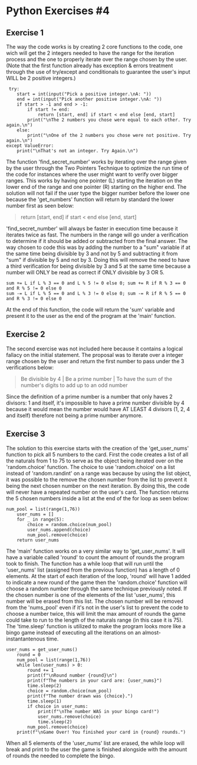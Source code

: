 # Python Exercises #4

## Exercise 1

The way the code works is by creating 2 core functions to the code, one wich will get the 2 integers needed to have the range for the iteration process and the one to properly iterate over the range chosen by the user. (Note that the first function already has exception & errors treatment through the use of try/except and conditionals to guarantee the user's input WILL be 2 positive integers.)

```
 try:
    start = int(input("Pick a positive integer.\nA: "))
    end = int(input("Pick another positive integer.\nA: "))
    if start > -1 and end > -1:
        if start != end:
            return [start, end] if start < end else [end, start]
        print("\nThe 2 numbers you chose were equal to each other. Try again.\n")
    else:
        print("\nOne of the 2 numbers you chose were not positive. Try again.\n")
except ValueError:
    print("\nThat's not an integer. Try Again.\n")
```

The function 'find_secret_number' works by iterating over the range given by the user through the Two Pointers Technique to optimize the run time of the code for instances where the user might want to verify over bigger ranges. This works by having one pointer (L) starting the iteration on the lower end of the range and one pointer (R) starting on the higher end. The solution will not fail if the user type the bigger number before the lower one because the 'get_numbers' function will return by standard the lower number first as seen below:

> return [start, end] if start < end else [end, start]

'find_secret_number' will always be faster in execution time because it iterates twice as fast. The numbers in the range will go under a verification to determine if it should be added or subtracted from the final answer. The way chosen to code this was by adding the number to a "sum" variable if at the same time being divisible by 3 and not by 5 and subtracting it from "sum" if divisible by 5 and not by 3. Doing this will remove the need to have a third verification for being divisible by 3 and 5 at the same time because a number will ONLY be read as correct if ONLY divisible by 3 OR 5.

```
sum += L if L % 3 == 0 and L % 5 != 0 else 0; sum += R if R % 3 == 0 and R % 5 != 0 else 0
sum -= L if L % 5 == 0 and L % 3 != 0 else 0; sum -= R if R % 5 == 0 and R % 3 != 0 else 0
```

At the end of this function, the code will return the 'sum' variable and present it to the user as the end of the program at the 'main' function.

## Exercise 2

The second exercise was not included here because it contains a logical fallacy on the initial statement. The proposal was to iterate over a integer range chosen by the user and return the first number to pass under the 3 verifications below:

> Be divisible by 4 | Be a prime number | To have the sum of the number's digits to add up to an odd number

Since the definition of a prime number is a number that only haves 2 divisors: 1 and itself, it's impossible to have a prime number divisible by 4 because it would mean the number would have AT LEAST 4 divisors (1, 2, 4 and itself) therefore not being a prime number anymore.

## Exercise 3

The solution to this exercise starts with the creation of the 'get_user_nums' function to pick all 5 numbers to the card. First the code creates a list of all the naturals from 1 to 75 to serve as the object being iterated over on the 'random.choice' function. The choice to use 'random.choice' on a list instead of 'random.randint' on a range was because by using the list object, it was possible to the remove the chosen number from the list to prevent it being the next chosen number on the next iteration. By doing this, the code will never have a repeated number on the user's card. The function returns the 5 chosen numbers inside a list at the end of the for loop as seen below:

```
num_pool = list(range(1,76))
    user_nums = []
    for _ in range(5):
        choice = random.choice(num_pool)
        user_nums.append(choice)
        num_pool.remove(choice)
    return user_nums
```

The 'main' function works on a very similar way to 'get_user_nums'. It will have a variable called 'round' to count the amount of rounds the program took to finish. The function has a while loop that will run until the 'user_nums' list (assigned from the previous function) has a length of 0 elements. At the start of each iteration of the loop, 'round' will have 1 added to indicate a new round of the game then the 'random.choice' function will choose a random number through the same technique previously noted. If the chosen number is one of the elements of the list 'user_nums', this number will be erased from this list. The chosen number will be removed from the 'nums_pool' even if it's not in the user's list to prevent the code to choose a number twice, this will limit the max amount of rounds the game could take to run to the length of the naturals range (in this case it is 75). The 'time.sleep' function is utilized to make the program looks more like a bingo game instead of executing all the iterations on an almost-instantantenous time. 

```
user_nums = get_user_nums()
    round = 0
    num_pool = list(range(1,76))
    while len(user_nums) > 0:
        round += 1
        print(f"\nRound number {round}\n")
        print(f"The numbers in your card are: {user_nums}")
        time.sleep(2)
        choice = random.choice(num_pool)
        print(f"The number drawn was {choice}.")
        time.sleep(1)
        if choice in user_nums:
            print(f"\nThe number WAS in your bingo card!")
            user_nums.remove(choice)
            time.sleep(2)
        num_pool.remove(choice)
    print(f"\nGame Over! You finished your card in {round} rounds.")
```

When all 5 elements of the 'user_nums' list are erased, the while loop will break and print to the user the game is finished alongside with the amount of rounds the needed to complete the bingo.